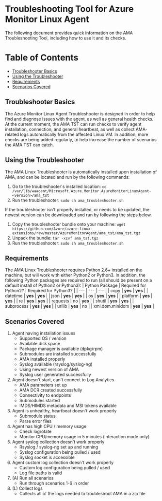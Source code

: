 # Troubleshooting Tool for Azure Monitor Linux Agent
The following document provides quick information on the AMA Troubleshooting Tool, including how to use it and its checks.

# Table of Contents
- [Troubleshooter Basics](#troubleshooter-basics)
- [Using the Troubleshooter](#using-the-troubleshooter)
- [Requirements](#requirements)
- [Scenarios Covered](#scenarios-covered)

## Troubleshooter Basics

The Azure Monitor Linux Agent Troubleshooter is designed in order to help find and diagnose issues with the agent, as well as general health checks. At the current moment, the AMA TST can run checks to verify agent installation, connection, and general heartbeat, as well as collect AMA-related logs automatically from the affected Linux VM. In addition, more checks are being added regularly, to help increase the number of scenarios the AMA TST can catch.

## Using the Troubleshooter

The AMA Linux Troubleshooter is automatically installed upon installation of AMA, and can be located and run by the following commands:
1. Go to the troubleshooter's installed location: `cd /var/lib/waagent/Microsoft.Azure.Monitor.AzureMonitorLinuxAgent-<version>/ama_tst`
2. Run the troubleshooter: `sudo sh ama_troubleshooter.sh`

If the troubleshooter isn't properly installed, or needs to be updated, the newest version can be downloaded and run by following the steps below.

1. Copy the troubleshooter bundle onto your machine: `wget https://github.com/Azure/azure-linux-extensions/raw/master/AzureMonitorAgent/ama_tst/ama_tst.tgz`
2. Unpack the bundle: `tar -xzvf ama_tst.tgz`
3. Run the troubleshooter: `sudo sh ama_troubleshooter.sh`

## Requirements

The AMA Linux Troubleshooter requires Python 2.6+ installed on the machine, but will work with either Python2 or Python3. In addition, the following Python packages are required to run (all should be present on a default install of Python2 or Python3):
| Python Package | Required for Python2? | Required for Python3? |
| --- | --- | --- |
| copy | **yes** | **yes** |
| datetime | **yes** | **yes** |
| json | **yes** | **yes** |
| os | **yes** | **yes** |
| platform | **yes** | **yes** |
| re | **yes** | **yes** |
| requests | no | **yes** |
| shutil | **yes** | **yes** |
| subprocess | **yes** | **yes** |
| urllib | **yes** | no |
| xml.dom.minidom | **yes** | **yes** |

## Scenarios Covered

1. Agent having installation issues
	* Supported OS / version
	* Available disk space
	* Package manager is available (dpkg/rpm)
	* Submodules are installed successfully
	* AMA installed properly
	* Syslog available (rsyslog/syslog-ng)
	* Using newest version of AMA
	* Syslog user generated successfully
2. Agent doesn't start, can't connect to Log Analytics
  	* AMA parameters set up
  	* AMA DCR created successfully
  	* Connectivity to endpoints
  	* Submodules started
  	* IMDS/HIMDS metadata and MSI tokens available
3. Agent is unhealthy, heartbeat doesn't work properly
  	* Submodule status
  	* Parse error files
4. Agent has high CPU / memory usage
	* Check logrotate
	* Monitor CPU/memory usage in 5 minutes (interaction mode only)
5.  Agent syslog collection doesn't work properly
	* Rsyslog / syslog-ng set up and running
	* Syslog configuration being pulled / used
	* Syslog socket is accessible
6. Agent custom log collection doesn't work properly
	* Custom log configuration being pulled / used
	* Log file paths is valid
7. (A) Run all scenarios
	* Run through scenarios 1-6 in order
8. (L) Collect logs
	* Collects all of the logs needed to troubleshoot AMA in a zip file
